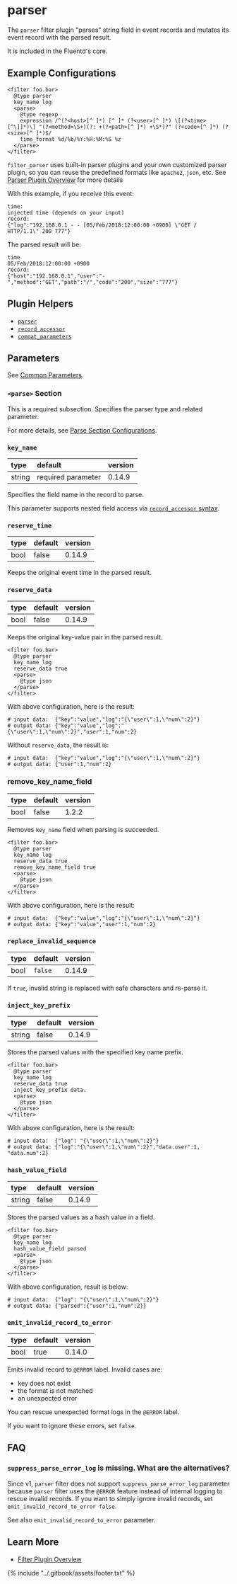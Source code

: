 # parser

The `parser` filter plugin "parses" string field in event records and mutates its event record with the parsed result.

It is included in the Fluentd's core.

## Example Configurations

```text
<filter foo.bar>
  @type parser
  key_name log
  <parse>
    @type regexp
    expression /^(?<host>[^ ]*) [^ ]* (?<user>[^ ]*) \[(?<time>[^\]]*)\] "(?<method>\S+)(?: +(?<path>[^ ]*) +\S*)?" (?<code>[^ ]*) (?<size>[^ ]*)$/
    time_format %d/%b/%Y:%H:%M:%S %z
  </parse>
</filter>
```

`filter_parser` uses built-in parser plugins and your own customized parser plugin, so you can reuse the predefined formats like `apache2`, `json`, etc. See [Parser Plugin Overview](../parser/) for more details

With this example, if you receive this event:

```text
time:
injected time (depends on your input)
record:
{"log":"192.168.0.1 - - [05/Feb/2018:12:00:00 +0900] \"GET / HTTP/1.1\" 200 777"}
```

The parsed result will be:

```text
time
05/Feb/2018:12:00:00 +0900
record:
{"host":"192.168.0.1","user":"-","method":"GET","path":"/","code":"200","size":"777"}
```

## Plugin Helpers

* [`parser`](../plugin-helper-overview/api-plugin-helper-parser.md)
* [`record_accessor`](../plugin-helper-overview/api-plugin-helper-record_accessor.md)
* [`compat_parameters`](../plugin-helper-overview/api-plugin-helper-compat_parameters.md)

## Parameters

See [Common Parameters](../configuration/plugin-common-parameters.md).

### `<parse>` Section

This is a required subsection. Specifies the parser type and related parameter.

For more details, see [Parse Section Configurations](../configuration/parse-section.md).

### `key_name`

| type | default | version |
| :--- | :--- | :--- |
| string | required parameter | 0.14.9 |

Specifies the field name in the record to parse.

This parameter supports nested field access via [`record_accessor` syntax](../plugin-helper-overview/api-plugin-helper-record_accessor.md#syntax).

### `reserve_time`

| type | default | version |
| :--- | :--- | :--- |
| bool | false | 0.14.9 |

Keeps the original event time in the parsed result.

### `reserve_data`

| type | default | version |
| :--- | :--- | :--- |
| bool | false | 0.14.9 |

Keeps the original key-value pair in the parsed result.

```text
<filter foo.bar>
  @type parser
  key_name log
  reserve_data true
  <parse>
    @type json
  </parse>
</filter>
```

With above configuration, here is the result:

```text
# input data:  {"key":"value","log":"{\"user\":1,\"num\":2}"}
# output data: {"key":"value","log":"{\"user\":1,\"num\":2}","user":1,"num":2}
```

Without `reserve_data`, the result is:

```text
# input data:  {"key":"value","log":"{\"user\":1,\"num\":2}"}
# output data: {"user":1,"num":2}
```

### remove\_key\_name\_field

| type | default | version |
| :--- | :--- | :--- |
| bool | false | 1.2.2 |

Removes `key_name` field when parsing is succeeded.

```text
<filter foo.bar>
  @type parser
  key_name log
  reserve_data true
  remove_key_name_field true
  <parse>
    @type json
  </parse>
</filter>
```

With above configuration, here is the result:

```text
# input data:  {"key":"value","log":"{\"user\":1,\"num\":2}"}
# output data: {"key":"value","user":1,"num":2}
```

### `replace_invalid_sequence`

| type | default | version |
| :--- | :--- | :--- |
| bool | `false` | 0.14.9 |

If `true`, invalid string is replaced with safe characters and re-parse it.

### `inject_key_prefix`

| type | default | version |
| :--- | :--- | :--- |
| string | false | 0.14.9 |

Stores the parsed values with the specified key name prefix.

```text
<filter foo.bar>
  @type parser
  key_name log
  reserve_data true
  inject_key_prefix data.
  <parse>
    @type json
  </parse>
</filter>
```

With above configuration, here is the result:

```text
# input data:  {"log": "{\"user\":1,\"num\":2}"}
# output data: {"log":"{\"user\":1,\"num\":2}","data.user":1, "data.num":2}
```

### `hash_value_field`

| type | default | version |
| :--- | :--- | :--- |
| string | false | 0.14.9 |

Stores the parsed values as a hash value in a field.

```text
<filter foo.bar>
  @type parser
  key_name log
  hash_value_field parsed
  <parse>
    @type json
  </parse>
</filter>
```

With above configuration, result is below:

```text
# input data:  {"log": "{\"user\":1,\"num\":2}"}
# output data: {"parsed":{"user":1,"num":2}}
```

### `emit_invalid_record_to_error`

| type | default | version |
| :--- | :--- | :--- |
| bool | true | 0.14.0 |

Emits invalid record to `@ERROR` label. Invalid cases are:

* key does not exist
* the format is not matched
* an unexpected error

You can rescue unexpected format logs in the `@ERROR` label.

If you want to ignore these errors, set `false`.

## FAQ

### `suppress_parse_error_log` is missing. What are the alternatives?

Since v1, `parser` filter does not support `suppress_parse_error_log` parameter because `parser` filter uses the `@ERROR` feature instead of internal logging to rescue invalid records. If you want to simply ignore invalid records, set `emit_invalid_record_to_error false`.

See also `emit_invalid_record_to_error` parameter.

## Learn More

* [Filter Plugin Overview](./)

{% include "../.gitbook/assets/footer.txt" %}
